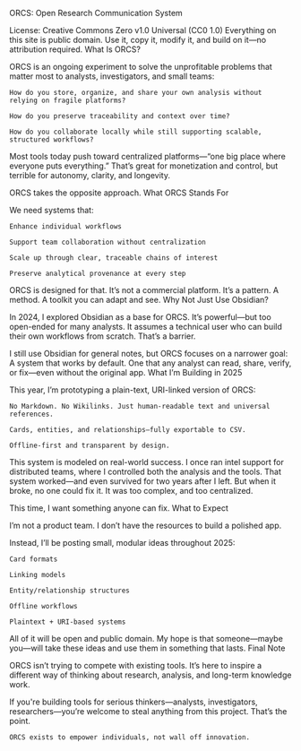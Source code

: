 ORCS: Open Research Communication System

License: Creative Commons Zero v1.0 Universal (CC0 1.0)
Everything on this site is public domain. Use it, copy it, modify it, and build on it—no attribution required.
What Is ORCS?

ORCS is an ongoing experiment to solve the unprofitable problems that matter most to analysts, investigators, and small teams:

    How do you store, organize, and share your own analysis without relying on fragile platforms?

    How do you preserve traceability and context over time?

    How do you collaborate locally while still supporting scalable, structured workflows?

Most tools today push toward centralized platforms—“one big place where everyone puts everything.” That’s great for monetization and control, but terrible for autonomy, clarity, and longevity.

ORCS takes the opposite approach.
What ORCS Stands For

We need systems that:

    Enhance individual workflows

    Support team collaboration without centralization

    Scale up through clear, traceable chains of interest

    Preserve analytical provenance at every step

ORCS is designed for that. It’s not a commercial platform. It’s a pattern. A method. A toolkit you can adapt and see.
Why Not Just Use Obsidian?

In 2024, I explored Obsidian as a base for ORCS. It’s powerful—but too open-ended for many analysts. It assumes a technical user who can build their own workflows from scratch. That’s a barrier.

I still use Obsidian for general notes, but ORCS focuses on a narrower goal:
A system that works by default. One that any analyst can read, share, verify, or fix—even without the original app.
What I’m Building in 2025

This year, I’m prototyping a plain-text, URI-linked version of ORCS:

    No Markdown. No Wikilinks. Just human-readable text and universal references.

    Cards, entities, and relationships—fully exportable to CSV.

    Offline-first and transparent by design.

This system is modeled on real-world success. I once ran intel support for distributed teams, where I controlled both the analysis and the tools. That system worked—and even survived for two years after I left. But when it broke, no one could fix it. It was too complex, and too centralized.

This time, I want something anyone can fix.
What to Expect

I’m not a product team. I don’t have the resources to build a polished app.

Instead, I’ll be posting small, modular ideas throughout 2025:

    Card formats

    Linking models

    Entity/relationship structures

    Offline workflows

    Plaintext + URI-based systems

All of it will be open and public domain. My hope is that someone—maybe you—will take these ideas and use them in something that lasts.
Final Note

ORCS isn’t trying to compete with existing tools.
It’s here to inspire a different way of thinking about research, analysis, and long-term knowledge work.

If you're building tools for serious thinkers—analysts, investigators, researchers—you’re welcome to steal anything from this project. That’s the point.

    ORCS exists to empower individuals, not wall off innovation.
